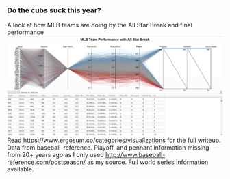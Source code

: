 ### Do the cubs suck this year?  
A look at how MLB teams are doing by the All Star Break and final performance  
![](MLB%20Team%20Performance%20with%20All%20Star%20Break.PNG?raw=true)  
Read https://www.ergosum.co/categories/visualizations for the full writeup.  
Data from baseball-reference. Playoff, and pennant information missing from 20+ years ago as I only used http://www.baseball-reference.com/postseason/ as my source. Full world series information available. 
